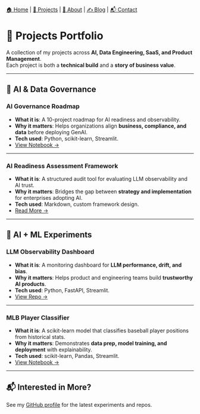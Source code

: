 [🏠 Home](index.md) | [📂 Projects](projects.md) | [👤 About](about.md) | [✍️ Blog](blog.md) | [📬 Contact](index.md#-get-in-touch)



# 🚀 Projects Portfolio

A collection of my projects across **AI, Data Engineering, SaaS, and Product Management**.  
Each project is both a **technical build** and a **story of business value**.

---

## 🔹 AI & Data Governance

### AI Governance Roadmap
- **What it is**: A 10-project roadmap for AI readiness and observability.  
- **Why it matters**: Helps organizations align **business, compliance, and data** before deploying GenAI.  
- **Tech used**: Python, scikit-learn, Streamlit.  
- [View Notebook →](../notebooks/ai-governance-roadmap.ipynb)

---

### AI Readiness Assessment Framework
- **What it is**: A structured audit tool for evaluating LLM observability and AI trust.  
- **Why it matters**: Bridges the gap between **strategy and implementation** for enterprises adopting AI.  
- **Tech used**: Markdown, custom framework design.  
- [Read More →](blog/ai-readiness-framework.md)


---

## 🔹 AI + ML Experiments

### LLM Observability Dashboard
- **What it is**: A monitoring dashboard for **LLM performance, drift, and bias**.  
- **Why it matters**: Helps product and engineering teams build **trustworthy AI products**.  
- **Tech used**: Python, FastAPI, Streamlit.  
- [View Repo →](../src/llm-observability/)

---

### MLB Player Classifier
- **What it is**: A scikit-learn model that classifies baseball player positions from historical stats.  
- **Why it matters**: Demonstrates **data prep, model training, and deployment** with explainability.  
- **Tech used**: scikit-learn, Pandas, Streamlit.  
- [View Notebook →](../notebooks/mlb-player-classifier.ipynb)

---

## 📬 Interested in More?
See my [GitHub profile](https://github.com/yourusername) for the latest experiments and repos.  

